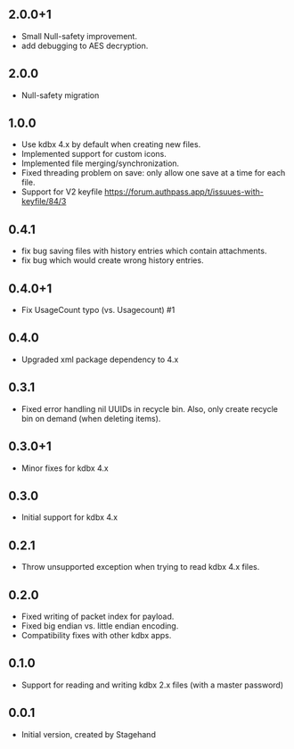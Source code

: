 ## 2.0.0+1

- Small Null-safety improvement.
- add debugging to AES decryption.

## 2.0.0

- Null-safety migration

## 1.0.0

- Use kdbx 4.x by default when creating new files.
- Implemented support for custom icons.
- Implemented file merging/synchronization.
- Fixed threading problem on save: only allow one save at a time for each file.
- Support for V2 keyfile https://forum.authpass.app/t/issuues-with-keyfile/84/3

## 0.4.1

- fix bug saving files with history entries which contain attachments.
- fix bug which would create wrong history entries.

## 0.4.0+1

- Fix UsageCount typo (vs. Usagecount) #1

## 0.4.0

- Upgraded xml package dependency to 4.x

## 0.3.1

- Fixed error handling nil UUIDs in recycle bin.
  Also, only create recycle bin on demand (when deleting items).

## 0.3.0+1

- Minor fixes for kdbx 4.x

## 0.3.0

- Initial support for kdbx 4.x

## 0.2.1

- Throw unsupported exception when trying to read kdbx 4.x files.

## 0.2.0

- Fixed writing of packet index for payload.
- Fixed big endian vs. little endian encoding.
- Compatibility fixes with other kdbx apps.

## 0.1.0

- Support for reading and writing kdbx 2.x files
  (with a master password)


## 0.0.1

- Initial version, created by Stagehand
